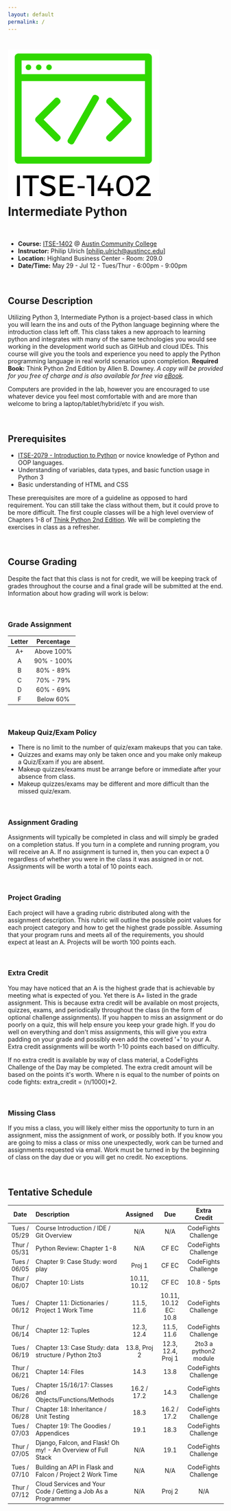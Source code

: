 ```yaml
---
layout: default
permalink: /
---
```


# <img src="assets/logo.png" alt="class logo" class="logo"/> **Intermediate Python**

<br />

* **Course:** [ITSE-1402](http://continue.austincc.edu/schedule/courses?name=Intermediate%20Python) @ [Austin Community College](http://continue.austincc.edu/)
* **Instructor:** Philip Ulrich [[philip.ulrich@austincc.edu](mailto:philip.ulrich@austincc.edu)]
* **Location:** Highland Business Center - Room: 209.0
* **Date/Time:** May 29 - Jul 12 - Tues/Thur - 6:00pm - 9:00pm

<br />

## <i class="fa fa-pencil"></i> Course Description
Utilizing Python 3, Intermediate Python is a project-based class in which you will learn the ins and outs of the Python language beginning where the introduction class left off. This class takes a new approach to learning python and integrates with many of the same technologies you would see working in the development world such as GitHub and cloud IDEs. This course will give you the tools and experience you need to apply the Python programming language in real world scenarios upon completion.
**Required Book:** Think Python 2nd Edition by Allen B. Downey. 
*A copy will be provided for you free of charge and is also available for free via [eBook](https://s3.amazonaws.com/itse-1402-public/thinkpython2.pdf).*

Computers are provided in the lab, however you are encouraged to use whatever device you feel most comfortable with and are more than welcome to bring a laptop/tablet/hybrid/etc if you wish.

<br />

## <i class="fa fa-vcard"></i> Prerequisites

* [ITSE-2079 - Introduction to Python](http://continue.austincc.edu/schedule/courses?name=Introduction%20to%20Python) or novice knowledge of Python and OOP languages. 
* Understanding of variables, data types, and basic function usage in Python 3
* Basic understanding of HTML and CSS

These prerequisites are more of a guideline as opposed to hard requirement. You can still take the class without them, but it could prove to be more difficult. The first couple classes will be a high level overview of Chapters 1-8 of [Think Python 2nd Edition](http://greenteapress.com/thinkpython2/thinkpython2.pdf). We will be completing the exercises in class as a refresher.  

<br />

## <i class="fa fa-font"></i> Course Grading
Despite the fact that this class is not for credit, we will be keeping track of grades throughout the course and a final grade will be submitted at the end. Information about how grading will work is below:

<br />

### **Grade Assignment**

| Letter | Percentage |
| :----: | :--------: |
| A+     | Above 100% |
| A      | 90% - 100% |
| B      | 80% - 89%  |
| C      | 70% - 79%  |
| D      | 60% - 69%  |
| F      | Below 60%  |

<br />

### **Makeup Quiz/Exam Policy**
- There is no limit to the number of quiz/exam makeups that you can take.
- Quizzes and exams may only be taken once and you make only makeup a Quiz/Exam if you are absent.
- Makeup quizzes/exams must be arrange before or immediate after your absence from class.
- Makeup quizzes/exams may be different and more difficult than the missed quiz/exam.

<br />

### **Assignment Grading**
Assignments will typically be completed in class and will simply be graded on a completion status. If you turn in a complete and running program, you will receive an A. If no assignment is turned in, then you can expect a 0 regardless of whether you were in the class it was assigned in or not. Assignments will be worth a total of 10 points each.

<br />

### **Project Grading**
Each project will have a grading rubric distributed along with the assignment description. This rubric will outline the possible point values for each project category and how to get the highest grade possible. Assuming that your program runs and meets all of the requirements, you should expect at least an A. Projects will be worth 100 points each.

<br />

### **Extra Credit**
You may have noticed that an A is the highest grade that is achievable by meeting what is expected of you. Yet there is A+ listed in the grade assignment. This is because extra credit will be available on most projects, quizzes, exams, and periodically throughout the class (in the form of optional challenge assignments). If you happen to miss an assignment or do poorly on a quiz, this will help ensure you keep your grade high. If you do well on everything and don't miss assignments, this will give you extra padding on your grade and possibly even add the coveted '+' to your A. Extra credit assignments will be worth 1-10 points each based on difficulty.  

If no extra credit is available by way of class material, a CodeFights Challenge of the Day may be completed. The extra credit amount will be based on the points it's worth. Where n is equal to the number of points on code fights: extra_credit = (n/1000)*2. 

<br />

### **Missing Class**
If you miss a class, you will likely either miss the opportunity to turn in an assignment, miss the assignment of work, or possibly both. If you know you are going to miss a class or miss one unexpectedly, work can be turned and assignments requested via email. Work must be turned in by the beginning of class on the day due or you will get no credit. No exceptions. 

<br />

## <i class="fa fa-calendar"></i> Tentative Schedule

|     Date     | Description                                                     | Assigned                           | Due                            | Extra Credit         |
| :----------: | :-------------------------------------------------------------- | :--------------------------------: | :----------------------------: | :------------------: |
| Tues / 05/29 | Course Introduction / IDE / Git Overview                        | N/A                                | N/A                            | CodeFights Challenge |  
| Thur / 05/31 | Python Review: Chapter 1-8                                      | N/A                                | CF EC                          | CodeFights Challenge |
| Tues / 06/05 | Chapter 9: Case Study: word play                                | Proj 1                             | CF EC                          | CodeFights Challenge |
| Thur / 06/07 | Chapter 10: Lists                                               | 10.11, 10.12                       | CF EC                          | 10.8 - 5pts          | 
| Tues / 06/12 | Chapter 11: Dictionaries / Project 1 Work Time                  | 11.5, 11.6                         | 10.11, 10.12 EC: 10.8          | CodeFights Challenge |
| Thur / 06/14 | Chapter 12: Tuples                                              | 12.3, 12.4                         | 11.5, 11.6                     | CodeFights Challenge |
| Tues / 06/19 | Chapter 13: Case Study: data structure  / Python 2to3           | 13.8, Proj 2                       | 12.3, 12.4, Proj 1             | 2to3 a python2 module| 
| Thur / 06/21 | Chapter 14: Files                                               | 14.3                               | 13.8                           | CodeFights Challenge |
| Tues / 06/26 | Chapter 15/16/17: Classes and Objects/Functions/Methods         | 16.2 / 17.2                        | 14.3                           | CodeFights Challenge | 
| Thur / 06/28 | Chapter 18: Inheritance / Unit Testing                          | 18.3                               | 16.2 / 17.2                    | CodeFights Challenge |
| Tues / 07/03 | Chapter 19: The Goodies / Appendices                            | 19.1                               | 18.3                           | CodeFights Challenge |
| Thur / 07/05 | Django, Falcon, and Flask! Oh my! - An Overview of Full Stack   | N/A                                | 19.1                           | CodeFights Challenge |
| Tues / 07/10 | Building an API in Flask and Falcon / Project 2 Work Time       | N/A                                | N/A                            | CodeFights Challenge |
| Thur / 07/12 | Cloud Services and Your Code /  Getting a Job As a Programmer   | N/A                                | Proj 2                         | N/A                  |

<br /><br /><br /><br /><br />
